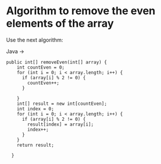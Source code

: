 # Algorithm to remove the even elements of the array

Use the next algorithm:

Java ->
`````
public int[] removeEven(int[] array) {
    int countEven = 0;
    for (int i = 0; i < array.length; i++) {
      if (array[i] % 2 != 0) {
        countEven++;
      }

    }
    int[] result = new int[countEven];
    int index = 0;
    for (int i = 0; i < array.length; i++) {
      if (array[i] % 2 != 0) {
        result[index] = array[i];
        index++;
      }
    }
    return result;

  }
`````
